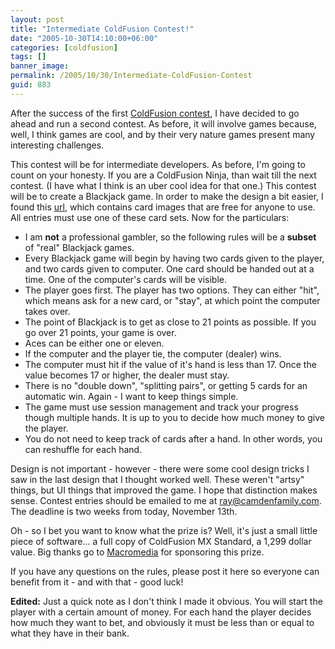 ```yaml
---
layout: post
title: "Intermediate ColdFusion Contest!"
date: "2005-10-30T14:10:00+06:00"
categories: [coldfusion]
tags: []
banner_image: 
permalink: /2005/10/30/Intermediate-ColdFusion-Contest
guid: 883
---
```


After the success of the first <a href="http://ray.camdenfamily.com/index.cfm/2005/9/20/Contest-Shall-We-Play-a-Game">ColdFusion contest</a>, I have decided to go ahead and run a second contest. As before,  it will involve games because, well, I think games are cool, and by their very nature games present many interesting challenges. 

This contest will be for intermediate developers. As before, I'm going to count on your honesty. If you are a ColdFusion Ninja, than wait till the next contest. (I have what I think is an uber cool idea for that one.) This contest will be to create a Blackjack game. In order to make the design a bit easier, I found this <a href="http://www.jfitz.com/cards/">url</a>, which contains card images that are free for anyone to use. All entries must use one of these card sets. Now for the particulars:

<ul>
<li>I am <b>not</b> a professional gambler, so the following rules will be a <b>subset</b> of "real" Blackjack games. 
<li>Every Blackjack game will begin by having two cards given to the player, and two cards given to computer. One card should be handed out at a time. One of the computer's cards will be visible.
<li>The player goes first. The player has two options. They can either "hit", which means ask for a new card, or "stay", at which point the computer takes over.
<li>The point of Blackjack is to get as close to 21 points as possible. If you go over 21 points, your game is over.
<li>Aces can be either one or eleven.
<li>If the computer and the player tie, the computer (dealer) wins.
<li>The computer must hit if the value of it's hand is less than 17. Once the value becomes 17 or higher, the dealer must stay.
<li>There is no "double down", "splitting pairs", or getting 5 cards for an automatic win. Again - I want to keep things simple.
<li>The game must use session management and track your progress though multiple hands. It is up to you to decide how much money to give the player.
<li>You do not need to keep track of cards after a hand. In other words, you can reshuffle for each hand.
</ul>

Design is not important - however - there were some cool design tricks I saw in the last design that I thought worked well. These weren't "artsy" things, but UI things that improved the game. I hope that distinction makes sense. Contest entries should be emailed to me at ray@camdenfamily.com. The deadline is two weeks from today, November 13th.

Oh - so I bet you want to know what the prize is? Well, it's just a small little piece of software... a full copy of ColdFusion MX Standard, a 1,299 dollar value. Big thanks go to <a href="http://www.macromedia.com">Macromedia</a> for sponsoring this prize. 

If you have any questions on the rules, please post it here so everyone can benefit from it - and with that - good luck!

<b>Edited:</b> Just a quick note as I don't think I made it obvious. You will start the player with a certain amount of money. For each hand the player decides how much they want to bet, and obviously it must be less than or equal to what they have in their bank.